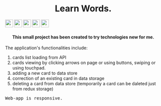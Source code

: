 <h1 align="center">Learn Words.</h1> 
<div>
    <img src="https://img.shields.io/badge/javascript-%23323330.svg?style=for-the-badge&logo=javascript&logoColor=%23F7DF1E" height="25"/>
    <img src="https://img.shields.io/badge/react-%2320232a.svg?style=for-the-badge&logo=react&logoColor=%2361DAFB" height="25"/>
    <img src="https://img.shields.io/badge/redux-%23593d88.svg?style=for-the-badge&logo=redux&logoColor=white" height="25"/>
    <img src="https://img.shields.io/badge/MUI-%230081CB.svg?style=for-the-badge&logo=mui&logoColor=white" height="25"/>
    <img src="https://img.shields.io/badge/React_Router-CA4245?style=for-the-badge&logo=react-router&logoColor=white" height="25"/>
</div>
<h4 align="center">This small project has been created to try technologies new for me.</h4>
<p>The application's functionalities include:</p>
<ol>
    <li>cards list loading from API</li>
    <li>cards viewing by clicking arrows on page or using buttons, swiping or using touchpad.  </li>
    <li>adding a new card to data store</li>
    <li>correction of an existing card in data storage</li>
    <li>deleting a card from data store (temporarily a card can be daleted just from redux storage)</li>
</ol>

<pre>Web-app is responsive.</pre>
